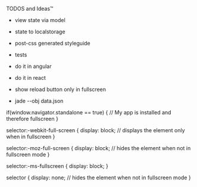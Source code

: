 TODOS and Ideas™

- view state via model
- state to localstorage
- post-css generated styleguide
- tests
- do it in angular
- do it in react


- show reload button only in fullscreen

- jade --obj data.json



if(window.navigator.standalone == true) {
  // My app is installed and therefore fullscreen
}

selector:-webkit-full-screen {
  display: block; // displays the element only when in fullscreen
}

selector:-moz-full-screen {
  display: block; // hides the element when not in fullscreen mode
}

selector:-ms-fullscreen {
  display: block;
}

selector {
  display: none; // hides the element when not in fullscreen mode
}